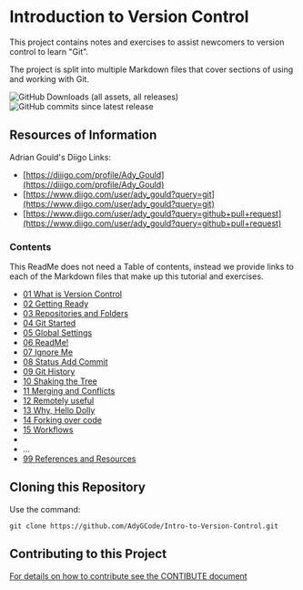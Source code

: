 # Introduction to Version Control

This project contains notes and exercises to assist newcomers to version control to learn "Git".

The project is split into multiple Markdown files that cover sections of using and working with Git.

![GitHub Downloads (all assets, all releases)](https://img.shields.io/github/downloads/AdyGCode/Intro-to-Version-Control/total)  ![GitHub commits since latest release](https://img.shields.io/github/commits-since/AdyGCode/Intro-to-Version-Control/latest)

## Resources of Information

Adrian Gould's Diigo Links:
- [https://diiigo.com/profile/Ady_Gould](https://diiigo.com/profile/Ady_Gould)
- [https://www.diigo.com/user/ady_gould?query=git](https://www.diigo.com/user/ady_gould?query=git)
- [https://www.diigo.com/user/ady_gould?query=github+pull+request](https://www.diigo.com/user/ady_gould?query=github+pull+request)


### Contents

This ReadMe does not need a Table of contents, instead we provide links to each of the Markdown files that make up this tutorial and exercises.

- [01 What is Version Control](docs/01-what-is-version-control.md)
- [02 Getting Ready](docs/02-getting-ready.md)
- [03 Repositories and Folders](docs/03-repositories-and-folders.md)
- [04 Git Started](docs/04-git-started.md)
- [05 Global Settings](docs/05-global-settings.md)
- [06 ReadMe!](docs/06-read-me.md)
- [07 Ignore Me](docs/07-ignore-me.md)
- [08 Status Add Commit](docs/08-status-add-commit.md)
- [09 Git History](docs/09-git-history.md)
- [10 Shaking the Tree](docs/10-shaking-the-tree.md)
- [11 Merging and Conflicts](docs/11-merging-and-conflicts.md)
- [12 Remotely useful](docs/12-remotely-useful.md)
- [13 Why, Hello Dolly](13-why-hello-dolly.md)
- [14 Forking over code](docs/14-forking-over-code.md)
- [15 Workflows](docs/18-workflows.md)
- 
- ...
- [99 References and Resources](docs/99-references-and-resources.md)

## Cloning this Repository

Use the command:

```shell
git clone https://github.com/AdyGCode/Intro-to-Version-Control.git
```


## Contributing to this Project

[For details on how to contribute see the CONTIBUTE document](CONTRIBUTE.md)

